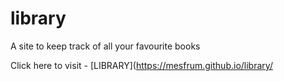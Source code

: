 # library
A site to keep track of all your favourite books

Click here to visit - [LIBRARY](https://mesfrum.github.io/library/
